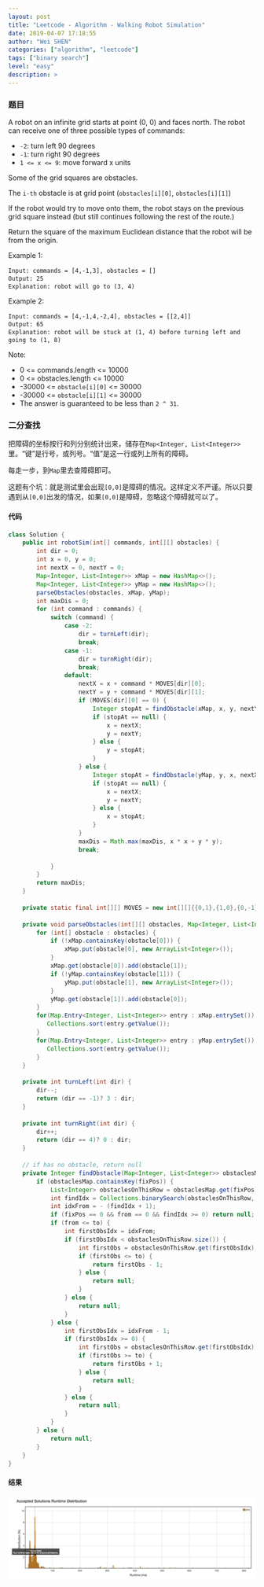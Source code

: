 ```yaml
---
layout: post
title: "Leetcode - Algorithm - Walking Robot Simulation"
date: 2019-04-07 17:18:55
author: "Wei SHEN"
categories: ["algorithm", "leetcode"]
tags: ["binary search"]
level: "easy"
description: >
---
```


### 题目
A robot on an infinite grid starts at point (0, 0) and faces north.  The robot can receive one of three possible types of commands:

* `-2`: turn left 90 degrees
* `-1`: turn right 90 degrees
* `1 <= x <= 9`: move forward x units

Some of the grid squares are obstacles.

The `i-th` obstacle is at grid point (`obstacles[i][0]`, `obstacles[i][1]`)

If the robot would try to move onto them, the robot stays on the previous grid square instead (but still continues following the rest of the route.)

Return the square of the maximum Euclidean distance that the robot will be from the origin.

Example 1:
```
Input: commands = [4,-1,3], obstacles = []
Output: 25
Explanation: robot will go to (3, 4)
```

Example 2:
```
Input: commands = [4,-1,4,-2,4], obstacles = [[2,4]]
Output: 65
Explanation: robot will be stuck at (1, 4) before turning left and going to (1, 8)
```

Note:
* 0 <= commands.length <= 10000
* 0 <= obstacles.length <= 10000
* -30000 <= `obstacle[i][0]` <= 30000
* -30000 <= `obstacle[i][1]` <= 30000
* The answer is guaranteed to be less than `2 ^ 31`.

### 二分查找
把障碍的坐标按行和列分别统计出来，储存在`Map<Integer, List<Integer>>`里。“键”是行号，或列号。“值”是这一行或列上所有的障碍。

每走一步，到`Map`里去查障碍即可。

这题有个坑：就是测试里会出现`[0,0]`是障碍的情况。这样定义不严谨。所以只要遇到从`[0,0]`出发的情况，如果`[0,0]`是障碍，忽略这个障碍就可以了。

#### 代码
```java
class Solution {
    public int robotSim(int[] commands, int[][] obstacles) {
        int dir = 0;
        int x = 0, y = 0;
        int nextX = 0, nextY = 0;
        Map<Integer, List<Integer>> xMap = new HashMap<>();
        Map<Integer, List<Integer>> yMap = new HashMap<>();
        parseObstacles(obstacles, xMap, yMap);
        int maxDis = 0;
        for (int command : commands) {
            switch (command) {
                case -2:
                    dir = turnLeft(dir);
                    break;
                case -1:
                    dir = turnRight(dir);
                    break;
                default:
                    nextX = x + command * MOVES[dir][0];
                    nextY = y + command * MOVES[dir][1];
                    if (MOVES[dir][0] == 0) {
                        Integer stopAt = findObstacle(xMap, x, y, nextY);
                        if (stopAt == null) {
                            x = nextX;
                            y = nextY;
                        } else {
                            y = stopAt;
                        }
                    } else {
                        Integer stopAt = findObstacle(yMap, y, x, nextX);
                        if (stopAt == null) {
                            x = nextX;
                            y = nextY;
                        } else {
                            x = stopAt;
                        }
                    }
                    maxDis = Math.max(maxDis, x * x + y * y);
                    break;

            }
        }
        return maxDis;
    }

    private static final int[][] MOVES = new int[][]{{0,1},{1,0},{0,-1},{-1,0}};

    private void parseObstacles(int[][] obstacles, Map<Integer, List<Integer>> xMap, Map<Integer, List<Integer>> yMap) {
        for (int[] obstacle : obstacles) {
            if (!xMap.containsKey(obstacle[0])) {
                xMap.put(obstacle[0], new ArrayList<Integer>());
            }
            xMap.get(obstacle[0]).add(obstacle[1]);
            if (!yMap.containsKey(obstacle[1])) {
                yMap.put(obstacle[1], new ArrayList<Integer>());
            }
            yMap.get(obstacle[1]).add(obstacle[0]);
        }
        for(Map.Entry<Integer, List<Integer>> entry : xMap.entrySet()) {
           Collections.sort(entry.getValue());
        }
        for(Map.Entry<Integer, List<Integer>> entry : yMap.entrySet()) {
           Collections.sort(entry.getValue());
        }
    }

    private int turnLeft(int dir) {
        dir--;
        return (dir == -1)? 3 : dir;
    }

    private int turnRight(int dir) {
        dir++;
        return (dir == 4)? 0 : dir;
    }

    // if has no obstacle, return null
    private Integer findObstacle(Map<Integer, List<Integer>> obstaclesMap, int fixPos, int from, int to) {
        if (obstaclesMap.containsKey(fixPos)) {
            List<Integer> obstaclesOnThisRow = obstaclesMap.get(fixPos);
            int findIdx = Collections.binarySearch(obstaclesOnThisRow, from);
            int idxFrom = - (findIdx + 1);
            if (fixPos == 0 && from == 0 && findIdx >= 0) return null; // origin point [0,0] can be an obstacle
            if (from <= to) {
                int firstObsIdx = idxFrom;
                if (firstObsIdx < obstaclesOnThisRow.size()) {
                    int firstObs = obstaclesOnThisRow.get(firstObsIdx);
                    if (firstObs <= to) {
                        return firstObs - 1;
                    } else {
                        return null;
                    }
                } else {
                    return null;
                }
            } else {
                int firstObsIdx = idxFrom - 1;
                if (firstObsIdx >= 0) {
                    int firstObs = obstaclesOnThisRow.get(firstObsIdx);
                    if (firstObs >= to) {
                        return firstObs + 1;
                    } else {
                        return null;
                    }
                } else {
                    return null;
                }
            }
        } else {
            return null;
        }
    }
}
```

#### 结果
![walking-robot-simulation-1](/images/leetcode/walking-robot-simulation-1.png)
